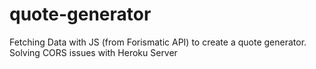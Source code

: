 # quote-generator
Fetching Data with JS (from Forismatic API) to create a quote generator. Solving CORS issues with Heroku Server
